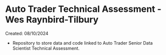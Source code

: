 # Auto Trader Technical Assessment - Wes Raynbird-Tilbury

Created: 08/10/2024

- Repository to store data and code linked to Auto Trader Senior Data Scientist Technical Assessment.
